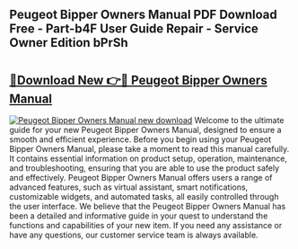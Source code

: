 ## Peugeot Bipper Owners Manual PDF Download Free - Part-b4F User Guide Repair - Service Owner Edition bPrSh

# <h2><a href="http://cf2285.oget.top/?id=Peugeot+Bipper+Owners+Manual">🔗Download New 👉🔴 Peugeot Bipper Owners Manual</a></h2>

[![Peugeot Bipper Owners Manual new download](https://i.imgur.com/5g1atiW.png)](http://cf2285.oget.top/?id=Peugeot+Bipper+Owners+Manual)
Welcome to the ultimate guide for your new Peugeot Bipper Owners Manual, designed to ensure a smooth and efficient experience. Before you begin using your Peugeot Bipper Owners Manual, please take a moment to read this manual carefully. It contains essential information on product setup, operation, maintenance, and troubleshooting, ensuring that you are able to use the product safely and effectively. Peugeot Bipper Owners Manual offers users a range of advanced features, such as virtual assistant, smart notifications, customizable widgets, and automated tasks, all easily controlled through the user interface. We believe that the Peugeot Bipper Owners Manual has been a detailed and informative guide in your quest to understand the functions and capabilities of your new item. If you need any assistance or have any questions, our customer service team is always available.
